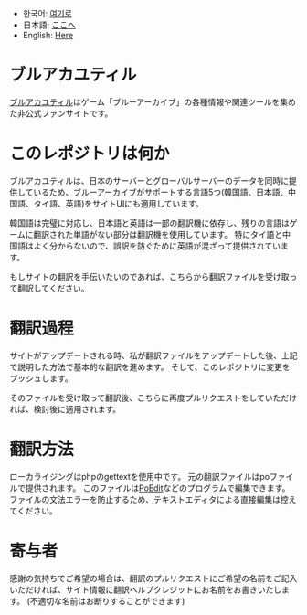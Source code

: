 * 한국어: [여기로](README.md)
* 日本語: [ここへ](README_jaJP.md "ここへ")
* English: [Here](README_enUS.md "Here")

# ブルアカユティル
[ブルアカユティル](https://blue-utils.me)はゲーム「ブルーアーカイブ」の各種情報や関連ツールを集めた非公式ファンサイトです。

# このレポジトリは何か
ブルアカユティルは、日本のサーバーとグローバルサーバーのデータを同時に提供しているため、ブルーアーカイブがサポートする言語5つ(韓国語、日本語、中国語、タイ語、英語)をサイトUIにも適用しています。

韓国語は完璧に対応し、日本語と英語は一部の翻訳機に依存し、残りの言語はゲームに翻訳された単語がない部分は翻訳機を使用しています。
特にタイ語と中国語はよく分からないので、誤訳を防ぐために英語が混ざって提供されています。

もしサイトの翻訳を手伝いたいのであれば、こちらから翻訳ファイルを受け取って翻訳してください。

# 翻訳過程
サイトがアップデートされる時、私が翻訳ファイルをアップデートした後、上記で説明した方法で基本的な翻訳を進めます。 そして、このレポジトリに変更をプッシュします。

そのファイルを受け取って翻訳後、こちらに再度プルリクエストをしていただければ、検討後に適用されます。

# 翻訳方法
ローカライジングはphpのgettextを使用中です。
元の翻訳ファイルはpoファイルで提供されます。 このファイルは[PoEdit](https://poedit.net/)などのプログラムで編集できます。
ファイルの文法エラーを防止するため、テキストエディタによる直接編集は控えてください。

# 寄与者
感謝の気持ちでご希望の場合は、翻訳のプルリクエストにご希望の名前をご記入いただければ、サイト情報に翻訳ヘルプクレジットにお名前をお書きいたします。
(不適切な名前はお断りすることができます)